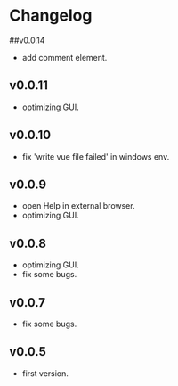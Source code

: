 # Changelog

##v0.0.14
* add comment element.

## v0.0.11
* optimizing GUI.
  
## v0.0.10
* fix 'write vue file failed' in windows env.

## v0.0.9
* open Help in external browser.
* optimizing GUI.

## v0.0.8
* optimizing GUI.
* fix some bugs.

## v0.0.7
* fix some bugs.

## v0.0.5
* first version.
